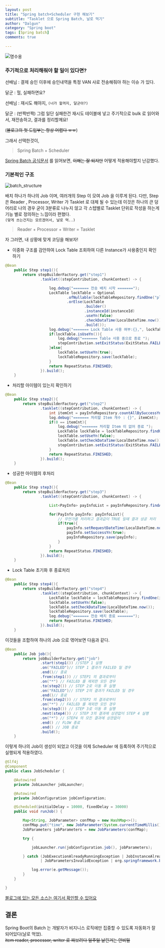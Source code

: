 ```yaml
---
layout: post
title: "Spring batch+Scheduler 구현 해보기"
subtitle: "Tasklet 으로 Spring Batch, 날로 먹기"
author: "Dalgun"
category: "Spring boot"
tags: [Spring batch]
comments: true
 
---
```


![명수옹](http://www.sportsq.co.kr/news/photo/201510/88932_109995_455.png)

### 주기적으로 처리해줘야 할 일이 있다면?

선배님 : 결제 승인 이후에 승인내역을 특정 VAN 사로 전송해줘야 하는 이슈 가 있다. 

달군 : 헐, 실패하면요?

선배님 : 재시도 해야지, `(너가 할꺼지, 달군아?)`

달군 : (반짝반짝) 그럼 일단 실패한건 재시도 테이블에 넣고 주기적으로 bulk 로 읽어와서, 재전송하고, 결과를 정리할께요! 

(~~블로그의 첫 도입부는 항상 어렵다 ㅠㅠ~~)

그래서 선택한것이,

>Spring Batch + Scheduler


[Spring Batch 공식문서](https://spring.io/projects/spring-batch) 를 읽어보면, ~~이해는 잘 되지만~~ 어떻게 적용해야할지 난감했다.

### 기본적인 구조

![batch_structure](https://uploads.toptal.io/blog/image/127593/toptal-blog-image-1543272709210-20c67748adda63724f6af2cbf2d73f96.png)

배치 하나가 하나의 Job 이며, 여러개의 Step 이 모여 Job 을 이루게 된다. 다만, Step 은 Reader , Processor, Writer 가 Tasklet 로 대체 될 수 있는데 이것은 하나의 큰 덩어리로 나의 경우 굳이 3분류로 나누지 않고 각 스텝별로 Tasklet 단위로 작성을 하는게 기능 별로 정의하는 느낌이라 편했다.<br>`(맞게 쓰는건지는 모르겠어서, 날로 먹..)`

> Reader + Processor + Writer = Tasklet


자 그러면, 내 상황에 맞게 코딩을 해보자!

- 이중화 구조를 감안하여 Lock Table 조회하여 다른 Instance가 사용중인지 확인하기

```java
@Bean
    public Step step1(){
        return stepBuilderFactory.get("step1")
                .tasklet((stepContribution, chunkContext) -> {

                    log.debug("======= 전송 배치 시작 =======");
                    LockTable lockTable = Optional
                            .ofNullable(lockTableRepository.findOne("play-batch"))
                            .orElse(LockTable
                                    .builder()
                                    .instanceId(instanceId)
                                    .useYn(false)
                                    .checkDataTime(LocalDateTime.now())
                                    .build());
                    log.debug("======= Lock Table 사용 여부:{},", lockTable.isUseYn());
                    if(lockTable.isUseYn()){
                        log.debug("======= Table 사용 중으로 종료 ");
                        stepContribution.setExitStatus(ExitStatus.FAILED);
                    }else{
                        lockTable.setUseYn(true);
                        lockTableRepository.save(lockTable);
                    }
                    return RepeatStatus.FINISHED;
                }).build();
    }
```

- 처리할 아이템이 있는지 확인하기

```java
@Bean
    public Step step2(){
        return stepBuilderFactory.get("step2")
                .tasklet((stepContribution, chunkContext) -> {
                    int itemCnt = payInfoRepository.countAllBySuccessYn(false);
                    log.debug("======= 처리할 Item 개수 : {}", itemCnt);
                    if(0 == itemCnt){
                        log.debug("======= 처리할 Item 이 없어 종료 ");
                        LockTable lockTable = lockTableRepository.findOne(instanceId);
                        lockTable.setUseYn(false);
                        lockTable.setCheckDataTime(LocalDateTime.now());
                        stepContribution.setExitStatus(ExitStatus.FAILED);
                    }
                    return RepeatStatus.FINISHED;
                }).build();
    }
```
- 성공한 아이템의 후처리
```java
@Bean
    public Step step3(){
        return stepBuilderFactory.get("step3")
                .tasklet((stepContribution, chunkContext) -> {

                    List<PayInfo> payInfoList = payInfoRepository.findAllBySuccessYn(false);

                    for(PayInfo payInfo: payInfoList){
                        // 무언가를 처리하고 결과값이 TRUE 일때 결과 성공 처리
                        if(true){
                            payInfo.setRequestDateTime(LocalDateTime.now());
                            payInfo.setSuccessYn(true);
                            payInfoRepository.save(payInfo);
                        }
                    }
                    return RepeatStatus.FINISHED;
                }).build();
    }
```
- Lock Table 초기화 후 종료처리

```java
@Bean
    public Step step4(){
        return stepBuilderFactory.get("step4")
                .tasklet((stepContribution, chunkContext) -> {
                    LockTable lockTable = lockTableRepository.findOne(instanceId);
                    lockTable.setUseYn(false);
                    lockTable.setCheckDataTime(LocalDateTime.now());
                    lockTableRepository.save(lockTable);
                    log.debug("======= 전송 배치 종료 =======");
                    return RepeatStatus.FINISHED;
                }).build();
    }
```

이것들을 조합하여 하나의 Job 으로 엮어보면 다음과 같다.
 
```java
@Bean
    public Job job(){
        return jobBuilderFactory.get("job")
                .start(step1()) //STEP 1 실행
                .on("FAILED")// STEP 1 결과가 FAILED 일 경우
                .end()// 종료
                .from(step1()) // STEP1 의 결과로부터
                .on("*") // FAILED 를 제외한 모든 경우
                .to(step2()) // STEP 2로 이동 후 실행
                .on("FAILED")// STEP 2의 결과가 FAILED 일 경우
                .end()// 종료
                .from(step2()) // STEP2 의 결과로부터
                .on("*") // FAILED 를 제외한 모든 경우
                .to(step3()) // STEP 3로 이동 후 실행
                .next(step4()) // STEP 3의 결과에 상관없이 STEP 4 실행
                .on("*") // STEP4 의 모든 결과에 상관없이
                .end() // FLOW 종료
                .end() // JOB 종료
                .build();
    }
```

이렇게 하나의 Job이 생성이 되었고 이것을 이제 Scheduler 에 등록하여 주기적으로 실행되게 적용하였다.
```java
@Slf4j
@Component
public class JobScheduler {

    @Autowired
    private JobLauncher jobLauncher;

    @Autowired
    private JobConfiguration jobConfiguration;

    @Scheduled(initialDelay = 10000, fixedDelay = 30000)
    public void runJob() {

        Map<String, JobParameter> confMap = new HashMap<>();
        confMap.put("time", new JobParameter(System.currentTimeMillis()));
        JobParameters jobParameters = new JobParameters(confMap);

        try {

            jobLauncher.run(jobConfiguration.job(), jobParameters);

        } catch (JobExecutionAlreadyRunningException | JobInstanceAlreadyCompleteException
                | JobParametersInvalidException | org.springframework.batch.core.repository.JobRestartException e) {

            log.error(e.getMessage());
        }
    }

}
``` 

[블로그에 있는 모든 소스는 여기서 확인할 수 있어요](https://github.com/dalgun/play)

## 결론
Spring Boot의 Batch 는 개발자가 비지니스 로직에만 집중할 수 있도록 자동화가 잘 되어있다(날로 먹었).<br>~~item reader, processor, writer 로 짜보려다 일주일 날린거는 안비밀~~



